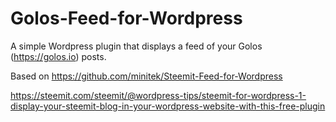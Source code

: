 # Golos-Feed-for-Wordpress
A simple Wordpress plugin that displays a feed of your Golos (https://golos.io) posts.

Based on https://github.com/minitek/Steemit-Feed-for-Wordpress

https://steemit.com/steemit/@wordpress-tips/steemit-for-wordpress-1-display-your-steemit-blog-in-your-wordpress-website-with-this-free-plugin
